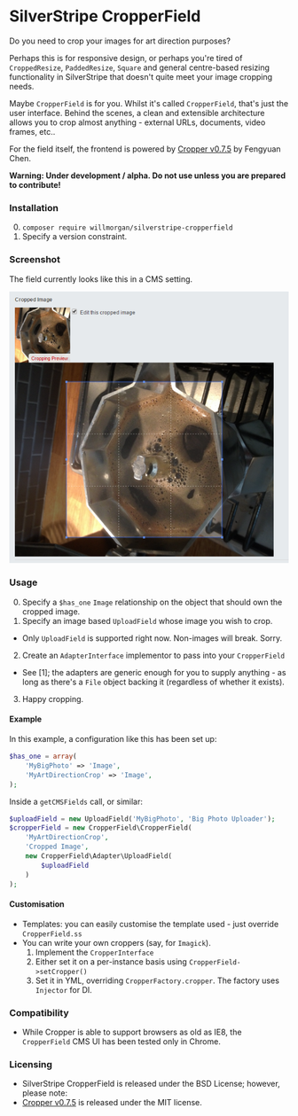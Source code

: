 SilverStripe CropperField
===


Do you need to crop your images for art direction purposes?

Perhaps this is for responsive design, or perhaps you're tired of `CroppedResize`, `PaddedResize`, `Square` and general centre-based resizing functionality in SilverStripe that doesn't quite meet your image cropping needs.

Maybe `CropperField` is for you. Whilst it's called `CropperField`, that's just the user interface. Behind the scenes, a clean and extensible architecture allows you to crop almost anything - external URLs, documents, video frames, etc..

For the field itself, the frontend is powered by [Cropper v0.7.5](https://github.com/fengyuanchen/cropper) by Fengyuan Chen.

**Warning: Under development / alpha. Do not use unless you are prepared to contribute!**

### Installation

0. `composer require willmorgan/silverstripe-cropperfield`
1. Specify a version constraint.

### Screenshot

The field currently looks like this in a CMS setting.

![Screenshot of the field](docs/images/screenshot.png)

### Usage

0. Specify a `$has_one` `Image` relationship on the object that should own the cropped image.
1. Specify an image based `UploadField` whose image you wish to crop.
  * Only `UploadField` is supported right now. Non-images will break. Sorry.
2. Create an `AdapterInterface` implementor to pass into your `CropperField`
  * See [1]; the adapters are generic enough for you to supply anything - as long as there's a `File`
object backing it (regardless of whether it exists).
3. Happy cropping.

#### Example

In this example, a configuration like this has been set up:

```php
$has_one = array(
	'MyBigPhoto' => 'Image',
	'MyArtDirectionCrop' => 'Image',
);
```

Inside a `getCMSFields` call, or similar:

```php
$uploadField = new UploadField('MyBigPhoto', 'Big Photo Uploader');
$cropperField = new CropperField\CropperField(
	'MyArtDirectionCrop',
	'Cropped Image',
	new CropperField\Adapter\UploadField(
		$uploadField
	)
);
```

#### Customisation

* Templates: you can easily customise the template used - just override `CropperField.ss`
* You can write your own croppers (say, for `Imagick`).
  1. Implement the `CropperInterface`
  2. Either set it on a per-instance basis using `CropperField->setCropper()`
  3. Set it in YML, overriding `CropperFactory.cropper`. The factory uses `Injector` for DI.

### Compatibility

* While Cropper is able to support browsers as old as IE8, the `CropperField` CMS UI has been tested only in Chrome.

### Licensing
* SilverStripe CropperField is released under the BSD License; however, please note:
* [Cropper v0.7.5](https://github.com/fengyuanchen/cropper) is released under the MIT license.
